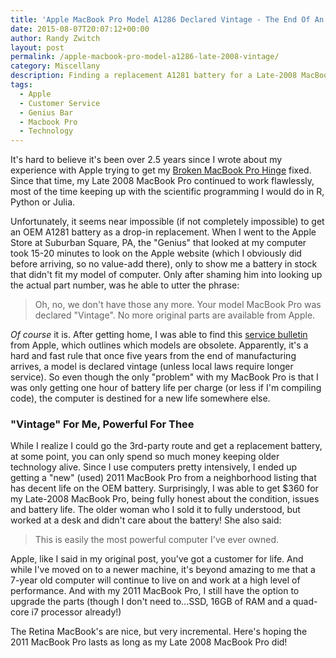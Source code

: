 ```yaml
---
title: 'Apple MacBook Pro Model A1286 Declared Vintage - The End Of An Era'
date: 2015-08-07T20:07:12+00:00
author: Randy Zwitch
layout: post
permalink: /apple-macbook-pro-model-a1286-late-2008-vintage/
category: Miscellany
description: Finding a replacement A1281 battery for a Late-2008 MacBook Pro is difficult, but not impossible. Here's what I solved my battery issues.
tags:
  - Apple
  - Customer Service
  - Genius Bar
  - Macbook Pro
  - Technology
---
```

It's hard to believe it's been over 2.5 years since I wrote about my experience with Apple trying to get my [Broken MacBook Pro Hinge](http://randyzwitch.com/broken-macbook-pro-hinge-fixed-free/) fixed. Since that time, my Late 2008 MacBook Pro continued to work flawlessly, most of the time keeping up with the scientific programming I would do in R, Python or Julia.

Unfortunately, it seems near impossible (if not completely impossible) to get an OEM A1281 battery as a drop-in replacement. When I went to the Apple Store at Suburban Square, PA, the "Genius" that looked at my computer took 15-20 minutes to look on the Apple website (which I obviously did before arriving, so no value-add there), only to show me a battery in stock that didn't fit my model of computer. Only after shaming him into looking up the actual part number, was he able to utter the phrase:

> Oh, no, we don't have those any more. Your model MacBook Pro was declared "Vintage". No more original parts are available from Apple.

_Of course_ it is. After getting home, I was able to find this [service bulletin](https://support.apple.com/en-us/HT201624) from Apple, which outlines which models are obsolete. Apparently, it's a hard and fast rule that once five years from the end of manufacturing arrives, a model is declared vintage (unless local laws require longer service). So even though the only "problem" with my MacBook Pro is that I was only getting one hour of battery life per charge (or less if I'm compiling code), the computer is destined for a new life somewhere else.

### "Vintage" For Me, Powerful For Thee

While I realize I could go the 3rd-party route and get a replacement battery, at some point, you can only spend so much money keeping older technology alive. Since I use computers pretty intensively, I ended up getting a "new" (used) 2011 MacBook Pro from a neighborhood listing that has decent life on the OEM battery. Surprisingly, I was able to get $360 for my Late-2008 MacBook Pro, being fully honest about the condition, issues and battery life. The older woman who I sold it to fully understood, but worked at a desk and didn't care about the battery! She also said:

> This is easily the most powerful computer I've ever owned.

Apple, like I said in my original post, you've got a customer for life. And while I've moved on to a newer machine, it's beyond amazing to me that a 7-year old computer will continue to live on and work at a high level of performance. And with my 2011 MacBook Pro, I still have the option to upgrade the parts (though I don't need to...SSD, 16GB of RAM and a quad-core i7 processor already!)

The Retina MacBook's are nice, but very incremental. Here's hoping the 2011 MacBook Pro lasts as long as my Late 2008 MacBook Pro did!
